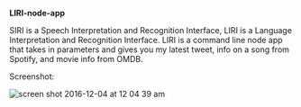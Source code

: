 <b> LIRI-node-app </b>

SIRI is a Speech Interpretation and Recognition Interface, LIRI is a Language Interpretation and Recognition Interface. LIRI is a command line node app that takes in parameters and gives you my latest tweet, info on a song from Spotify, and movie info from OMDB.

Screenshot:

![screen shot 2016-12-04 at 12 04 39 am](https://cloud.githubusercontent.com/assets/19538076/20864873/7e1fe188-b9b5-11e6-90b3-d410e72b55fa.png)

